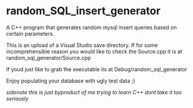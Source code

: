 # random_SQL_insert_generator
A C++ program that generates random mysql insert queries based on certain parameters.

This is an upload of a Visual Studio save directory.
If for some incomprehensible reason you would like to check the Source.cpp it is at
random_sql_generator/Source.cpp

If youd just like to grab the executable its at
Debug/random_sql_generator

Enjoy populating your database with ugly test data ;)


*sidenote this is just byproduct of me trying to learn C++ dont take it too seriously*
